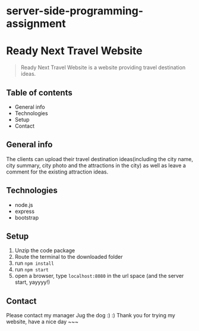# server-side-programming-assignment
# Ready Next Travel Website
> Ready Next Travel Website is a website providing travel destination ideas.

## Table of contents
* General info
* Technologies
* Setup
* Contact

## General info
The clients can upload their travel destination ideas(including the city name, city summary, city photo and the attractions in the city) as well as leave a comment for the existing attraction ideas.


## Technologies
* node.js
* express
* bootstrap

## Setup
1. Unzip the code package
2. Route the terminal to the downloaded folder
3. run `npm install`
4. run `npm start`
5. open a browser, type `localhost:8080` in the url space (and the server start, yayyyy!)


## Contact
Please contact my manager Jug the dog :)
:) Thank you for trying my website, have a nice day ~~~
